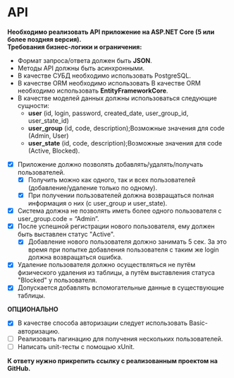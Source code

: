 # API

**Необходимо реализовать API приложение на ASP.NET Core (5 или более поздняя версия).**</br>
**Требования бизнес-логики и ограничения:**

- Формат запроса/ответа должен быть **JSON**.
- Методы API должны быть асинхронными.
- В качестве СУБД необходимо использовать PostgreSQL.
- В качестве ORM необходимо использовать В качестве ORM необходимо использовать **EntityFrameworkCore**.
- В качестве моделей данных должны использоваться следующие сущности:
    - **user** (id, login, password, created_date, user_group_id, user_state_id)
    - **user_group** (id, code, description);Возможные значения для code (Admin, User)
    - **user_state** (id, code, description);Возможные значения для code (Active, Blocked).

- [x] Приложение должно позволять добавлять/удалять/получать пользователей. 
    - [x] Получить можно как одного, так и всех пользователей (добавление/удаление только по одному). 
    - [x] При получении пользователей должна возвращаться полная информация о них (с user_group и user_state).
- [x] Система должна не позволять иметь более одного пользователя с user_group.code = “Admin”.
- [x] После успешной регистрации нового пользователя, ему должен быть выставлен статус "Active". 
    - [x] Добавление нового пользователя должно занимать 5 сек. За это время при попытке добавления пользователя с таким же login должна возвращаться ошибка.
- [x] Удаление пользователя должно осуществляться не путём физического удаления из таблицы, а путём выставления статуса "Blocked" у пользователя.
- [x] Допускается добавлять вспомогательные данные в существующие таблицы.

**ОПЦИОНАЛЬНО**

- [x] В качестве способа авторизации следует использовать Basic-авторизацию.
- [ ] Реализовать пагинацию для получения нескольких пользователей.
- [ ] Написать unit-тесты с помощью xUnit.

**К ответу нужно прикрепить ссылку с реализованным проектом на GitHub.**
